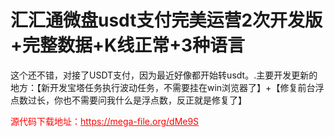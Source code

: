 # 汇汇通微盘usdt支付完美运营2次开发版+完整数据+K线正常+3种语言

这个还不错，对接了USDT支付，因为最近好像都开始转usdt。.主要开发更新的地方：【新开发宝塔任务执行波动任务，不需要挂在win浏览器了】+【修复前台浮点数过长，你也不需要问我什么是浮点数，反正就是修复了】


<p style="color: red;">源代码下载地址：<a href="https://mega-file.org/dMe9S" style="color: red;">https://mega-file.org/dMe9S</a></p>